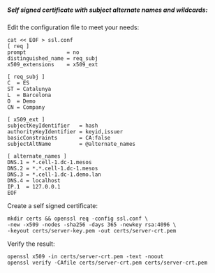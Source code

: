 ##### Self signed certificate with subject alternate names and wildcards:

Edit the configuration file to meet your needs:

```
cat << EOF > ssl.conf
[ req ]
prompt             = no
distinguished_name = req_subj
x509_extensions    = x509_ext

[ req_subj ]
C  = ES
ST = Catalunya
L  = Barcelona
O  = Demo
CN = Company

[ x509_ext ]
subjectKeyIdentifier   = hash
authorityKeyIdentifier = keyid,issuer
basicConstraints       = CA:false
subjectAltName         = @alternate_names

[ alternate_names ]
DNS.1 = *.cell-1.dc-1.mesos
DNS.2 = *.*.cell-1.dc-1.mesos
DNS.3 = *.cell-1.dc-1.demo.lan
DNS.4 = localhost
IP.1  = 127.0.0.1
EOF
```

Create a self signed certificate:
```
mkdir certs && openssl req -config ssl.conf \
-new -x509 -nodes -sha256 -days 365 -newkey rsa:4096 \
-keyout certs/server-key.pem -out certs/server-crt.pem
```

Verify the result:
```
openssl x509 -in certs/server-crt.pem -text -noout
openssl verify -CAfile certs/server-crt.pem certs/server-crt.pem
```
